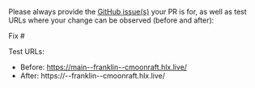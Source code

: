 Please always provide the [GitHub issue(s)](../issues) your PR is for, as well as test URLs where your change can be observed (before and after):

Fix #<gh-issue-id>

Test URLs:
- Before: https://main--franklin--cmoonraft.hlx.live/
- After: https://<branch>--franklin--cmoonraft.hlx.live/
